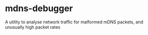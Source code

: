 # mdns-debugger
A utility to analyse network traffic for malformed mDNS packets, and unusually high packet rates
